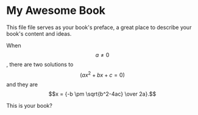 # My Awesome Book

This file file serves as your book's preface, a great place to describe your book's content and ideas.

When $$a \ne 0$$, there are two solutions to $$(ax^2 + bx + c = 0)$$ and they are
$$x = {-b \pm \sqrt{b^2-4ac} \over 2a}.$$

This is your book?